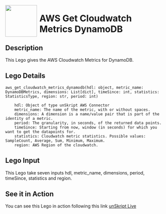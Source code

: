 [<img align="left" src="https://unskript.com/assets/favicon.png" width="100" height="100" style="padding-right: 5px">](https://unskript.com/assets/favicon.png) 
<h1>AWS Get Cloudwatch Metrics DynamoDB </h1>

## Description
This Lego gives the AWS Cloudwatch Metrics for DynamoDB.


## Lego Details

    aws_get_cloudwatch_metrics_dynamodb(hdl: object, metric_name: DynamoDBMetrics, dimensions: List[dict], timeSince: int, statistics: StatisticsType, region: str, period: int)

        hdl: Object of type unSkript AWS Connector
        metric_name: The name of the metric, with or without spaces.
        dimensions: A dimension is a name/value pair that is part of the identity of a metric.
        period: The granularity, in seconds, of the returned data points.
        timeSince: Starting from now, window (in seconds) for which you want to get the datapoints for.
        statistics: Cloudwatch metric statistics. Possible values: SampleCount, Average, Sum, Minimum, Maximum.
        region: AWS Region of the cloudwatch.


## Lego Input
This Lego take seven inputs hdl, metric_name, dimensions, period, timeSince, statistics and region.


## See it in Action

You can see this Lego in action following this link [unSkript Live](https://us.app.unskript.io)